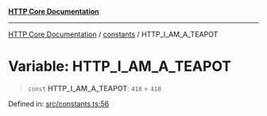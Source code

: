 [**HTTP Core Documentation**](../../README.md)

***

[HTTP Core Documentation](../../README.md) / [constants](../README.md) / HTTP\_I\_AM\_A\_TEAPOT

# Variable: HTTP\_I\_AM\_A\_TEAPOT

> `const` **HTTP\_I\_AM\_A\_TEAPOT**: `418` = `418`

Defined in: [src/constants.ts:56](https://github.com/stonemjs/http-core/blob/6577700bdede2420a5df45a338635c35547070ea/src/constants.ts#L56)
